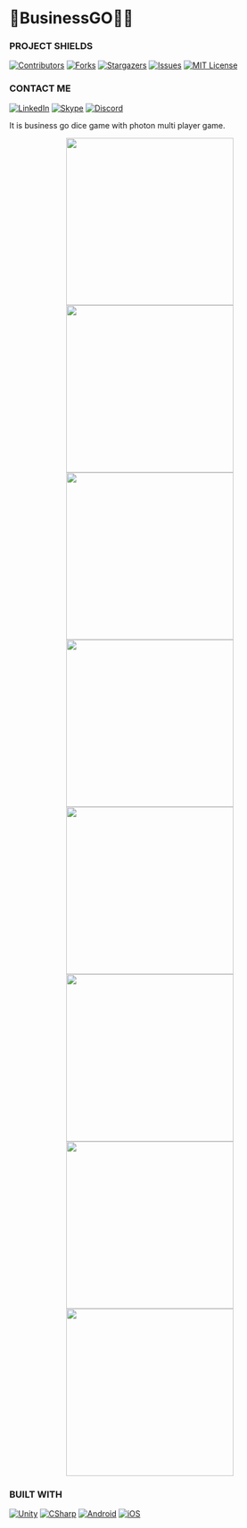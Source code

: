 # 🎲BusinessGO👨‍💼

### PROJECT SHIELDS
[![Contributors][contributors-shield]][contributors-url]
[![Forks][forks-shield]][forks-url]
[![Stargazers][stars-shield]][stars-url]
[![Issues][issues-shield]][issues-url]
[![MIT License][license-shield]][license-url]
<br>

### CONTACT ME
[![LinkedIn][linkedin-shield]][linkedin-url]
[![Skype][skype-shield]][skype-url]
[![Discord][discord-shield]][discord-url]

It is business go dice game with photon multi player game.

<div align="center">

  <img width="300" src="https://github.com/PhilipJohn82/BusinessGO/assets/111518490/45082fc2-eef0-4284-bff8-70f39a860dc7"/>

  <img width="300" src="https://github.com/PhilipJohn82/BusinessGO/assets/111518490/1510ffcc-b94e-450b-9d0a-b060c0df7abf"/>
  
  <img width="300" src="https://github.com/PhilipJohn82/BusinessGO/assets/111518490/15a38254-6d01-490e-ad52-ce14733bd157"/>
  
  <img width="300" src="https://github.com/PhilipJohn82/BusinessGO/assets/111518490/1e06067c-2c2c-488e-9154-53540d2e1949"/>
  
  <img width="300" src="https://github.com/PhilipJohn82/BusinessGO/assets/111518490/4ecb5137-3b03-480a-a4b2-4f93ba3420f4"/>
  
  <img width="300" src="https://github.com/PhilipJohn82/BusinessGO/assets/111518490/43f2a520-155f-4ddf-9c22-1b52b0390fe1"/>
  
  <img width="300" src="https://github.com/PhilipJohn82/BusinessGO/assets/111518490/00dbe8b5-15d4-4c08-a93b-825831cd4afa"/>
  
  <img width="300" src="https://github.com/PhilipJohn82/BusinessGO/assets/111518490/e19813b5-0df3-4dfe-ba7a-93c754235d3e"/>

</div>

### BUILT WITH
[![Unity][Unity]][Unity-url]
[![CSharp][CSharp]][CSharp-url]
[![Android][Android]][Android-url]
[![iOS][iOS]][iOS-url]

[contributors-shield]: https://img.shields.io/github/contributors/othneildrew/Best-README-Template.svg?style=for-the-badge
[contributors-url]: https://github.com/PhilipJohn82/Mansion/graphs/contributors
[forks-shield]: https://img.shields.io/github/forks/othneildrew/Best-README-Template.svg?style=for-the-badge
[forks-url]: https://github.com/PhilipJohn82/Mansion/network/members
[stars-shield]: https://img.shields.io/github/stars/othneildrew/Best-README-Template.svg?style=for-the-badge
[stars-url]: https://github.com/PhilipJohn82/Mansion/stargazers
[issues-shield]: https://img.shields.io/github/issues/othneildrew/Best-README-Template.svg?style=for-the-badge
[issues-url]: https://github.com/PhilipJohn82/Mansion/issues
[license-shield]: https://img.shields.io/github/license/othneildrew/Best-README-Template.svg?style=for-the-badge
[license-url]: https://github.com/PhilipJohn82/Mansion/blob/master/LICENSE.txt
[linkedin-shield]: https://img.shields.io/badge/-LinkedIn-black.svg?style=for-the-badge&logo=linkedin&colorB=555
[linkedin-url]: https://www.linkedin.com/in/philipjohn-utopia-bb718a293/
[skype-shield]: https://img.shields.io/badge/-Skype-black.svg?style=for-the-badge&logo=skype&colorB=555
[skype-url]: https://join.skype.com/sH6MMjdPQ3I9
[discord-shield]: https://img.shields.io/badge/-discord-black.svg?style=for-the-badge&logo=discord&colorB=555
[discord-url]: https://discord.gg/Nyqj6n6s
[Unity]: https://img.shields.io/badge/Unity-000000?style=for-the-badge&logo=unity&logoColor=white
[Unity-url]: https://unity.com/
[CSharp]: https://img.shields.io/badge/csharp-a600ff?style=for-the-badge&logo=csharp&logoColor=white
[CSharp-url]: https://learn.microsoft.com/en-us/dotnet/csharp/
[Android]: https://img.shields.io/badge/android-ffffff?style=for-the-badge&logo=android
[Android-url]: https://www.android.com/
[iOS]: https://img.shields.io/badge/iOS-20232A?style=for-the-badge&logo=apple
[iOS-url]: https://www.apple.com/
